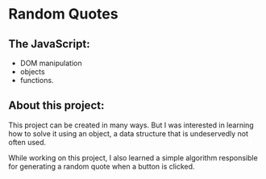 # Random Quotes


## The JavaScript:
- DOM manipulation 
- objects
- functions.


## About this project:
<p>This project can be created in many ways. But I was interested in learning how to solve it using an object, a data structure that is undeservedly not often used.</p>

<p>While working on this project, I also learned a simple algorithm responsible for generating a random quote when a button is clicked.</p>
